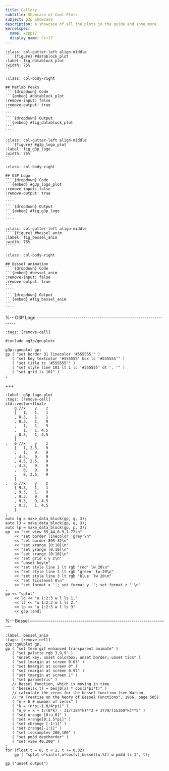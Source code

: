 ```yaml
---
title: Gallery
subtitle: Showcase of Cool Plots
subject: g3p Showcase
description: A showcase of all the plots in the guide and some more.
kernelspec:
  name: xcpp17
  display_name: C++17
---
```


`````{div}
:class: col-gutter-left align-middle
````{figure} #datablock_plot
:label: fig_datablock_plot
:width: 75%
````
`````
`````{div}
:class: col-body-right

## Matlab Peaks
````{dropdown} Code
```{embed} #datablock_plot
:remove-input: false
:remove-output: true
```
````
````{dropdown} Output
```{embed} #fig_datablock_plot
```
````
`````

`````{div}
:class: col-gutter-left align-middle
````{figure} #g3p_logo_plot
:label: fig_g3p_logo
:width: 75%
````
`````
`````{div}
:class: col-body-right

## G3P Logo
````{dropdown} Code
```{embed} #g3p_logo_plot
:remove-input: false
:remove-output: true
```
````
````{dropdown} Output
```{embed} #fig_g3p_logo
```
````
`````

`````{div}
:class: col-gutter-left align-middle
````{figure} #bessel_anim
:label: fig_bessel_anim
:width: 75%
````
`````
`````{div}
:class: col-body-right

## Bessel animation
````{dropdown} Code
```{embed} #bessel_anim
:remove-input: false
:remove-output: true
```
````
````{dropdown} Output
```{embed} #fig_bessel_anim
```
````
`````

%-- G3P Logo -------------------------------------------------------------------

```{code-cell} cpp
:tags: [remove-cell]

#include <g3p/gnuplot>

g3p::gnuplot gp;
gp ( "set border 31 linecolor '#555555'" )
   ( "set key textcolor '#555555' box lc '#555555'" )
   ( "set title tc '#555555'" )
   ( "set style line 101 lt 1 lc '#555555' dt '. '" )
   ( "set grid ls 101" )
;
```
+++
```{code-cell} cpp
:label: g3p_logo_plot
:tags: [remove-cell]
std::vector<float>
    g //x    y    z
    {   1,   1,   1
    , 8.3,   1,   1
    , 8.3,   1,   9
    ,   1,   1,   9
    ,   1,   1, 4.5
    , 8.3,   1, 4.5
    }
,   e //x    y    z
    {   1, 2.5,   9
    ,   1,   9,   9
    , 4.5,   9,   9
    , 4.5, 2.5,   9
    , 4.5,   9,   9
    ,   8,   9,   9
    ,   8, 2.5,   9
    }
,   p //x    y    z
    { 9.3,   1,   1
    , 9.3,   1,   9
    , 9.3,   9,   9
    , 9.3,   9, 4.5
    , 9.3,   1, 4.5
    }
;
auto lg = make_data_block(gp, g, 3);
auto l3 = make_data_block(gp, e, 3);
auto lp = make_data_block(gp, p, 3);
gp  << "set view 55,44,0.9,1.72\n"
    << "set border linecolor 'grey'\n"
    << "set border 895-32\n"
    << "set xrange [0:10]\n"
    << "set yrange [0:10]\n"
    << "set zrange [0:10]\n"
    << "set grid x y z\n"
    << "unset key\n"
    << "set style line 1 lt rgb 'red' lw 20\n"
    << "set style line 2 lt rgb 'green' lw 20\n"
    << "set style line 3 lt rgb 'blue' lw 20\n"
    << "set ticslevel 0\n"
    << "set format x ''; set format y ''; set format z ''\n"
;
gp << "splot"
    << lg << "u 1:2:3 w l ls 1,"
    << l3 << "u 1:2:3 w l ls 2,"
    << lp << "u 1:2:3 w l ls 3" 
    << g3p::endl
```
%-- Bessel ---------------------------------------------------------------------

```{code-cell} cpp
:label: bessel_anim
:tags: [remove-cell]
g3p::gnuplot gp;
gp ( "set term gif enhanced transparent animate" )
   ( "set palette rgb 3,9,9" )
   ( "unset key; unset colorbox; unset border; unset tics" )
   ( "set lmargin at screen 0.03" )
   ( "set bmargin at screen 0" )
   ( "set rmargin at screen 0.97" )
   ( "set tmargin at screen 1" )
   ( "set parametric" )
   // Bessel function, which is moving in time
   ( "bessel(x,t) = besj0(x) * cos(2*pi*t)" )
   // calculate the zeros for the bessel function (see Watson,
   // "A Treatise on the heory of Bessel Functions", 1966, page 505)
   ( "n = 6 # number of zeros" )
   ( "k = (n*pi-1.0/4*pi)" )
   ( "u_0 = k + 1/(8*k) - 31/(384*k)**3 + 3779/(15360*k)**5" )
   ( "set urange [0:u_0]" )
   ( "set vrange[0:1.5*pi]" )
   ( "set cbrange [-1:1]" )
   ( "set zrange[-1:1]" )
   ( "set isosamples 200,100" )
   ( "set pm3d depthorder" )
   ( "set view 40,200" )
;
for (float t = 0; t < 2; t += 0.02)
    gp ( "splot u*sin(v),u*cos(v),bessel(u,%f) w pm3d ls 1", t);

gp ("unset output")
```
